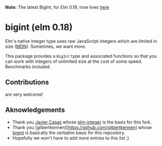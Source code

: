**Note:** The latest BigInt, for Elm 0.19, now lives [here](https://github.com/cmditch/elm-bigint)

# bigint (elm 0.18)

Elm's native integer type uses raw JavaScript integers which are limited in size ([MDN](https://developer.mozilla.org/en-US/docs/Web/JavaScript/Reference/Global_Objects/Number/MAX_SAFE_INTEGER)). Sometimes, we want more.

This package provides a `BigInt` type and associated functions so that you can work with integers of unlimited size at the cost of some speed. Benchmarks included.

## Contributions
are very welcome!

## Aknowledgements

- Thank you [Javier Casas](https://github.com/javcasas) whose [elm-integer](https://github.com/javcasas/elm-integer) is the basis for this fork.
- Thank you [gilbertkennen][https://github.com/gilbertkennen] whose [bigint](https://github.com/gilbertkennen/bigint) is basically the verbatim basis for this repository.
- Hopefully we won't have to add more entries to this list ;)

